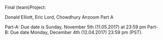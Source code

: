 Final (team)Project:

Donald Elliott, Eric Lord, Chowdhury Anzoom
Part A

Part-A: Due date is Sunday, November 5th (11.05.2017) at 23:59 pm
Part-B: Due date Monday, December 4th (12.04.2017) 23:59 pm (PST).
